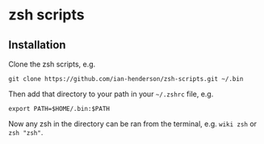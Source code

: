 # zsh scripts

## Installation

Clone the zsh scripts, e.g.

`git clone https://github.com/ian-henderson/zsh-scripts.git ~/.bin`

Then add that directory to your path in your `~/.zshrc` file, e.g.

`export PATH=$HOME/.bin:$PATH`

Now any zsh in the directory can be ran from the terminal, e.g. `wiki zsh` or `zsh "zsh"`.
